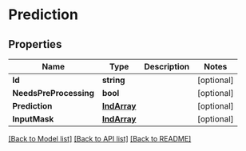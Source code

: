 # Prediction

## Properties

Name | Type | Description | Notes
------------ | ------------- | ------------- | -------------
**Id** | **string** |  | [optional] 
**NeedsPreProcessing** | **bool** |  | [optional] 
**Prediction** | [**IndArray**](INDArray.md) |  | [optional] 
**InputMask** | [**IndArray**](INDArray.md) |  | [optional] 

[[Back to Model list]](../README.md#documentation-for-models) [[Back to API list]](../README.md#documentation-for-api-endpoints) [[Back to README]](../README.md)


